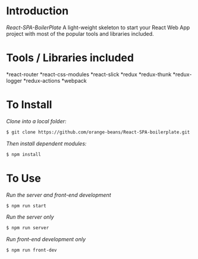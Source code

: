 # Introduction
*React-SPA-BoilerPlate*
A light-weight skeleton to start your React Web App project with most of the popular tools and libraries included.

# Tools / Libraries included
*react-router
*react-css-modules
*react-slick
*redux
*redux-thunk
*redux-logger
*redux-actions
*webpack

# To Install
*Clone into a local folder:*
```bash
$ git clone https://github.com/orange-beans/React-SPA-boilerplate.git
```
*Then install dependent modules:*
```bash
$ npm install
```

# To Use
*Run the server and front-end development*
```bash
$ npm run start
```

*Run the server only*
```bash
$ npm run server
```

*Run front-end development only*
```bash
$ npm run front-dev
```
